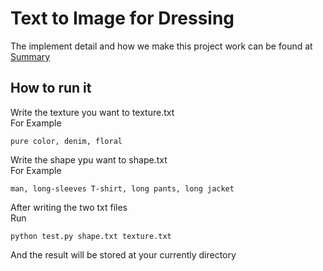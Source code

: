 # Text to Image for Dressing

The implement detail and how we make this project work can be found at [Summary](./Summary.pdf)

## How to run it
Write the texture you want to texture.txt \
For Example
```
pure color, denim, floral
```

Write the shape ypu want to shape.txt \
For Example
```
man, long-sleeves T-shirt, long pants, long jacket
```
After writing the two txt files \
Run
```
python test.py shape.txt texture.txt
```

And the result will be stored at your currently directory